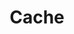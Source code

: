 ---
title: Cache
description: Cache Notes | Projects | Resources
image:

# Badge style
style:
    background: "#2a9d8f"
    color: "#fff"
---